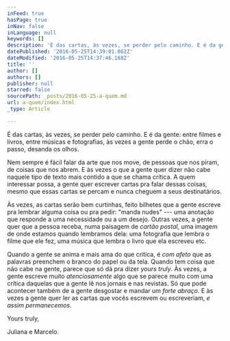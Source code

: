 ```yaml
---
inFeed: true
hasPage: true
inNav: false
inLanguage: null
keywords: []
description: 'É das cartas, às vezes, se perder pelo caminho. E é da gente: entre filmes e livros, entre músicas e fotografias, às vezes a gente perde o chão, erra o passo, desanda os olhos.'
datePublished: '2016-05-25T14:39:01.862Z'
dateModified: '2016-05-25T14:37:46.188Z'
title: ''
author: []
authors: []
publisher: null
starred: false
sourcePath: _posts/2016-05-25-a-quem.md
url: a-quem/index.html
_type: Article

---
```

É das cartas, às vezes, se perder pelo caminho. E é da gente: entre filmes e livros, entre músicas e fotografias, às vezes a gente perde o chão, erra o passo, desanda os olhos.

Nem sempre é fácil falar da arte que nos move, de pessoas que nos piram, de coisas que nos abrem. E às vezes o que a gente quer dizer não cabe naquele tipo de texto mais contido a que se chama crítica. A quem interessar possa, a gente quer escrever cartas pra falar dessas coisas, mesmo que essas cartas se percam e nunca cheguem a seus destinatários.

Às vezes, as cartas serão bem curtinhas, feito bilhetes que a gente escreve pra lembrar alguma coisa ou pra pedir: "manda nudes" --- uma anotação que responde a uma necessidade ou a um desejo. Outras vezes, a gente quer que a pessoa receba, numa paisagem de _cartão postal_, uma imagem de onde estamos quando lembramos dela: uma fotografia que lembra o filme que ele fez, uma música que lembra o livro que ela escreveu etc.

Quando a gente se anima e mais ama do que critica, é _com afeto_ que as palavras preenchem o branco do papel ou da tela. Quando tem coisa que não cabe na gente, parece que só dá pra dizer _yours truly_. Às vezes, a gente escreve muito _atenciosamente_ algo que se parece muito com uma crítica daquelas que a gente lê nos jornais e nas revistas. Só que pode acontecer também de a gente desgostar e mandar um _forte abraço_. E às vezes a gente quer ler as cartas que vocês escrevem ou escreveriam, _e assim permanecemos_.

Yours truly,

Juliana e Marcelo.